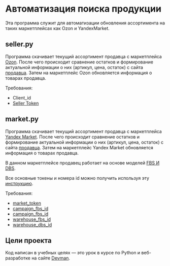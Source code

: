 # Автоматизация поиска продукции
Эта программа служит для автоматизации обновления ассортимента на таких  маркетплейсах как Ozon и YandexMarket.
## seller.py
Программа скачивает текущий ассортимент продавца с маркетплейса [Ozon](https://www.ozon.ru). После чего происходит сравнение остатков и формирование актуальной информации о них (артикул, цена, остаток) с сайта [продавца](https://timeworld.ru). Затем на маркетплейс Ozon обновляется информация о товарах продавца.

Требования:
+ Client_id
+ [Seller Token](https://docs.ozon.ru/global/api/intro/?country=CN)
## market.py

Программа скачивает текущий ассортимент продавца с маркетплейса [Yandex Market](https://market.yandex.ru). После чего происходит сравнение остатков и формирование актуальной информации о них (артикул, цена, остаток) с сайта [продавца](https://timeworld.ru). Затем на маркетплейс Yandex Market обновляется информация о товарах продавца.

В данном маркетплейсе продавец работает на основе моделей [FBS И DBS](https://dzen.ru/a/Y8ZxDdMmXz8CJkRV).

Все основные токены и номера id можно получить используя эту [инструкцию](https://yandex.ru/support/marketplace/orders/fbs/settings/api.html).

Требования:
+ [market_token](https://yandex.ru/dev/market/partner-api/doc/ru/)
+ [campaign_fbs_id](https://yandex.ru/dev/market/partner-api/doc/ru/overview/fbs)
+ [campaign_fbs_id](https://yandex.ru/dev/market/partner-api/doc/ru/overview/dbs)
+ [warehouse_fbs_id](https://yandex.ru/dev/market/partner-api/doc/ru/reference/stocks/updateStocks)
+ [warehouse_dbs_id](https://yandex.ru/dev/market/partner-api/doc/ru/reference/stocks/updateStocks)
## Цели проекта

Код написан в учебных целях — это урок в курсе по Python и веб-разработке на сайте [Devman](https://dvmn.org).
